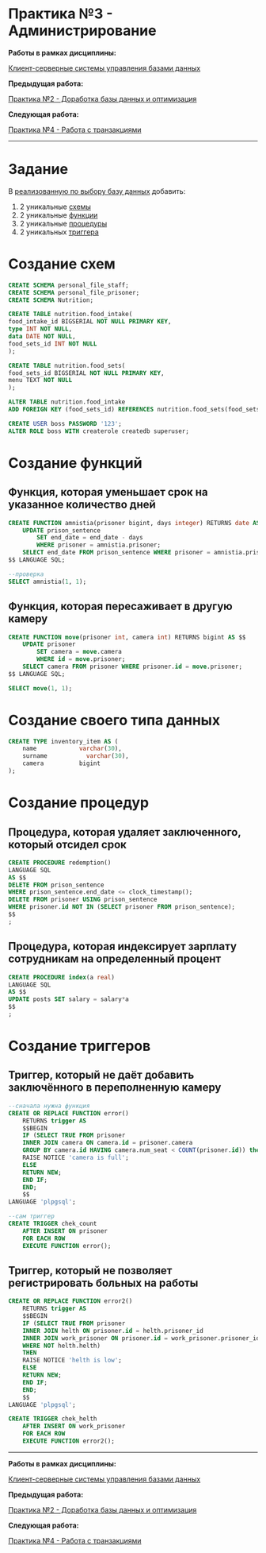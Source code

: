 # Практика №3 - Администрирование

**Работы в рамках дисциплины:**

[Клиент-серверные системы управления базами данных]() 

**Предыдущая работа:**

[Практика №2 - Доработка базы данных и оптимизация]() 

**Следующая работа:**

[Практика №4 - Работа с транзакциями]() 

---

# Задание

В [реализованную по выбору базу данных]() добавить:

1. 2 уникальные [схемы](https://postgrespro.ru/docs/postgrespro/13/ddl-schemas)
2. 2 уникальные [функции](https://postgrespro.ru/docs/postgrespro/13/xfunc-sql)
3. 2 уникальные [процедуры](https://postgrespro.ru/docs/postgrespro/13/sql-createprocedure)
4. 2 уникальных [триггера](https://postgrespro.ru/docs/postgrespro/13/triggers)

# Создание схем

```sql
CREATE SCHEMA personal_file_staff;
CREATE SCHEMA personal_file_prisoner;
CREATE SCHEMA Nutrition;

CREATE TABLE nutrition.food_intake(
food_intake_id BIGSERIAL NOT NULL PRIMARY KEY,
type INT NOT NULL,
data DATE NOT NULL,
food_sets_id INT NOT NULL
);

CREATE TABLE nutrition.food_sets(
food_sets_id BIGSERIAL NOT NULL PRIMARY KEY,
menu TEXT NOT NULL
);

ALTER TABLE nutrition.food_intake
ADD FOREIGN KEY (food_sets_id) REFERENCES nutrition.food_sets(food_sets_id);

CREATE USER boss PASSWORD '123';
ALTER ROLE boss WITH createrole createdb superuser;
```

# Создание функций

## Функция, которая уменьшает срок на указанное количество дней

```sql
CREATE FUNCTION amnistia(prisoner bigint, days integer) RETURNS date AS $$
	UPDATE prison_sentence
		SET end_date = end_date - days
		WHERE prisoner = amnistia.prisoner;
	SELECT end_date FROM prison_sentence WHERE prisoner = amnistia.prisoner;
$$ LANGUAGE SQL;

--проверка
SELECT amnistia(1, 1);
```

## Функция, которая пересаживает в другую камеру

```sql
CREATE FUNCTION move(prisoner int, camera int) RETURNS bigint AS $$
	UPDATE prisoner
		SET camera = move.camera
		WHERE id = move.prisoner;
	SELECT camera FROM prisoner WHERE prisoner.id = move.prisoner;
$$ LANGUAGE SQL;

SELECT move(1, 1);
```

# Создание своего типа данных

```sql
CREATE TYPE inventory_item AS (
    name            varchar(30),
    surname    		  varchar(30),
    camera          bigint
);
```

# Создание процедур

## Процедура, которая удаляет заключенного, который отсидел срок

```sql
CREATE PROCEDURE redemption()
LANGUAGE SQL
AS $$
DELETE FROM prison_sentence
WHERE prison_sentence.end_date <= clock_timestamp();
DELETE FROM prisoner USING prison_sentence
WHERE prisoner.id NOT IN (SELECT prisoner FROM prison_sentence);
$$
;
```

## Процедура, которая индексирует зарплату сотрудникам на определенный процент

```sql
CREATE PROCEDURE index(a real)
LANGUAGE SQL
AS $$
UPDATE posts SET salary = salary*a
$$
;
```

# Создание триггеров

## Триггер, который не даёт добавить заключённого в переполненную камеру

```sql
--сначала нужна функция
CREATE OR REPLACE FUNCTION error()
	RETURNS trigger AS
	$$BEGIN
	IF (SELECT TRUE FROM prisoner
	INNER JOIN camera ON camera.id = prisoner.camera
	GROUP BY camera.id HAVING camera.num_seat < COUNT(prisoner.id)) then
	RAISE NOTICE 'camera is full';
	ELSE
	RETURN NEW;
	END IF;
	END;
	$$
LANGUAGE 'plpgsql';

--сам триггер
CREATE TRIGGER chek_count
	AFTER INSERT ON prisoner
	FOR EACH ROW
	EXECUTE FUNCTION error();
```

## Триггер, который не позволяет регистрировать больных на работы

```sql
CREATE OR REPLACE FUNCTION error2()
	RETURNS trigger AS
	$$BEGIN
	IF (SELECT TRUE FROM prisoner
	INNER JOIN helth ON prisoner.id = helth.prisoner_id
	INNER JOIN work_prisoner ON prisoner.id = work_prisoner.prisoner_id
	WHERE NOT helth.helth)
	THEN 
	RAISE NOTICE 'helth is low';
	ELSE
	RETURN NEW;
	END IF;
	END;
	$$
LANGUAGE 'plpgsql';

CREATE TRIGGER chek_helth
	AFTER INSERT ON work_prisoner
	FOR EACH ROW
	EXECUTE FUNCTION error2();
```

---

**Работы в рамках дисциплины:**

[Клиент-серверные системы управления базами данных]() 

**Предыдущая работа:**

[Практика №2 - Доработка базы данных и оптимизация]() 

**Следующая работа:**

[Практика №4 - Работа с транзакциями]()